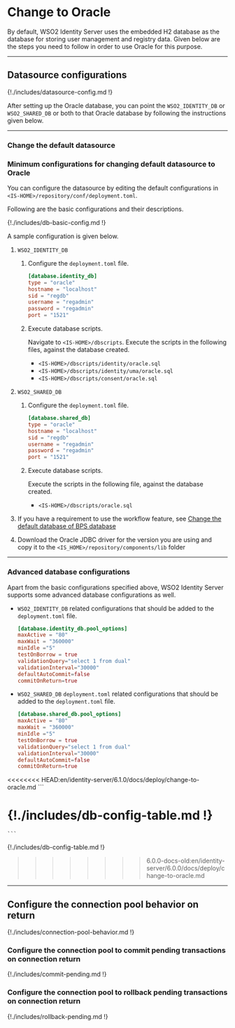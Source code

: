 # Change to Oracle

By default, WSO2 Identity Server uses the embedded H2 database as the database
for storing user management and registry data. Given below are the steps
you need to follow in order to use Oracle for this purpose.
    
---

## Datasource configurations

{!./includes/datasource-config.md !}
                       
After setting up the Oracle database, you can point the `WSO2_IDENTITY_DB` or 
`WSO2_SHARED_DB` or both to that Oracle database by following the instructions given below.

---

### Change the default datasource

### Minimum configurations for changing default datasource to Oracle
 
You can configure the datasource by editing the default configurations in `<IS-HOME>/repository/conf/deployment.toml`. 

Following are the basic configurations and their descriptions. 

{!./includes/db-basic-config.md !}  
 
A sample configuration is given below.

1. `WSO2_IDENTITY_DB` 

    1. Configure the `deployment.toml` file.

        ``` toml
        [database.identity_db]
        type = "oracle"
        hostname = "localhost"
        sid = "regdb"
        username = "regadmin"
        password = "regadmin"
        port = "1521"
        ```
    
    1. Execute database scripts.
    
        Navigate to `<IS-HOME>/dbscripts`. Execute the scripts in the following files, against the database created.
        
        - `<IS-HOME>/dbscripts/identity/oracle.sql`
        - `<IS-HOME>/dbscripts/identity/uma/oracle.sql`
        - `<IS-HOME>/dbscripts/consent/oracle.sql`
        
2. `WSO2_SHARED_DB`
    
    1. Configure the `deployment.toml` file.

        ``` toml
        [database.shared_db]
        type = "oracle"
        hostname = "localhost"
        sid = "regdb"
        username = "regadmin"
        password = "regadmin"
        port = "1521"
        ```
        
    1.  Execute database scripts.
    
        Execute the scripts in the following file, against the database created.
                    
        - `<IS-HOME>/dbscripts/oracle.sql`
        
3. If you have a requirement to use the workflow feature, see 
    [Change the default database of BPS database]({{base_path}}/deploy/change-datasource-bpsds)
    
4.  Download the Oracle JDBC driver for the version you are using and copy it to the `<IS_HOME>/repository/components/lib` folder  

---
            
### Advanced database configurations

Apart from the basic configurations specified above, WSO2 Identity Server supports some advanced database configurations as well.

-	`WSO2_IDENTITY_DB` related configurations that should be added to the `deployment.toml` file.
    
	``` toml
	[database.identity_db.pool_options]
	maxActive = "80"
	maxWait = "360000"
	minIdle ="5"
	testOnBorrow = true
	validationQuery="select 1 from dual"
	validationInterval="30000"
	defaultAutoCommit=false
	commitOnReturn=true
	```
   
-	`WSO2_SHARED_DB` `deployment.toml` related configurations that should be added to the `deployment.toml` file.
	
	```toml
	[database.shared_db.pool_options]
	maxActive = "80"
	maxWait = "360000"
	minIdle ="5"
	testOnBorrow = true
	validationQuery="select 1 from dual"
	validationInterval="30000"
	defaultAutoCommit=false
	commitOnReturn=true
<<<<<<<< HEAD:en/identity-server/6.1.0/docs/deploy/change-to-oracle.md
	```

{!./includes/db-config-table.md !}
========
  	```

{!./includes/db-config-table.md !}

>>>>>>>> 6.0.0-docs-old:en/identity-server/6.0.0/docs/deploy/change-to-oracle.md

---
  
## Configure the connection pool behavior on return 

{!./includes/connection-pool-behavior.md !}

### Configure the connection pool to commit pending transactions on connection return
        
{!./includes/commit-pending.md !}

### Configure the connection pool to rollback pending transactions on connection return

{!./includes/rollback-pending.md !}

